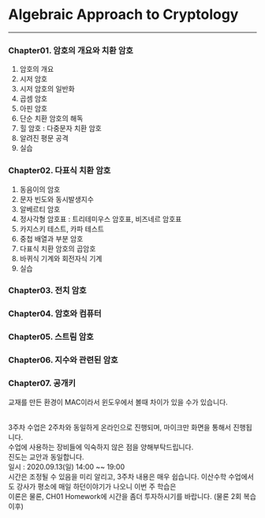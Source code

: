 # Algebraic Approach to Cryptology
---
### Chapter01. 암호의 개요와 치환 암호
1. 암호의 개요
2. 시저 암호
3. 시저 암호의 일반화
4. 곱셈 암호
5. 아핀 암호
6. 단순 치환 암호의 해독
7. 힐 암호 : 다중문자 치환 암호
8. 알려진 평문 공격
9. 실습
### Chapter02. 다표식 치환 암호
1. 동음이의 암호
2. 문자 빈도와 동시발생지수
3. 알베르티 암호
4. 정사각형 암호표 : 트리테미우스 암호표, 비즈네르 암호표
5. 카지스키 테스트, 카파 테스트
6. 중첩 배열과 부분 암호
7. 다표식 치환 암호의 곱암호
8. 바퀴식 기계와 회전자식 기계
9. 실습

### Chapter03. 전치 암호
### Chapter04. 암호와 컴퓨터
### Chapter05. 스트림 암호
### Chapter06. 지수와 관련된 암호
### Chapter07. 공개키 

교재를 만든 환경이 MAC이라서 윈도우에서 볼때 차이가 있을 수가 있습니다.<br><br>

3주차 수업은 2주차와 동일하게 온라인으로 진행되며, 마이크만 화면을 통해서 진행됩니다.<br>
수업에 사용하는 장비들에 익숙하지 않은 점을 양해부탁드립니다.<br>
진도는 교안과 동일합니다. <br> 
일시 : 2020.09.13(일) 14:00 ~~ 19:00 <br>
시간은 조정될 수 있음을 미리 알리고, 3주차 내용은 매우 쉽습니다. 이산수학 수업에서도 강사가 평소에 매일 하던이야기가 나오니 이번 주 학습은 <br>
이론은 물론, CH01 Homework에 시간을 좀더 투자하시기를 바랍니다. (물론 2회 복습 이후)
